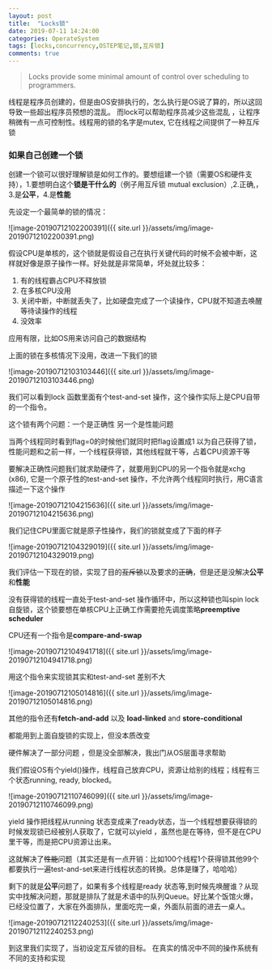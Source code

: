 ```yaml
---
layout: post
title:  "Locks锁"
date: 2019-07-11 14:24:00
categories: OperateSystem
tags: [locks,concurrency,OSTEP笔记,锁,互斥锁]
comments: true
---
```


>  Locks provide some minimal amount of control over scheduling to programmers.

线程是程序员创建的，但是由OS安排执行的，怎么执行是OS说了算的，所以这回导致一些超出程序员预想的混乱。 而lock可以帮助程序员减少这些混乱 ，让程序稍微有一点可控制性。线程用的锁的名字是mutex, 它在线程之间提供了一种互斥锁

### 如果自己创建一个锁

创建一个锁可以很好理解锁是如何工作的。要想组建一个锁（需要OS和硬件支持），1.要想明白这个**锁是干什么的**（例子用互斥锁 mutual exclusion）,2.正确,，3.是**公平**，4.是**性能**

先设定一个最简单的锁的情况：

![image-20190712102200391]({{ site.url }}/assets/img/image-20190712102200391.png)

假设CPU是单核的，这个锁就是假设自己在执行关键代码的时候不会被中断，这样就好像是原子操作一样。好处就是非常简单，坏处就比较多：

1. 有的线程霸占CPU不释放锁
2. 在多核CPU没用
3. 关闭中断，中断就丢失了，比如硬盘完成了一个读操作，CPU就不知道去唤醒等待读操作的线程
4. 没效率

应用有限，比如OS用来访问自己的数据结构

上面的锁在多核情况下没用，改进一下我们的锁

![image-20190712103103446]({{ site.url }}/assets/img/image-20190712103103446.png)

我们可以看到lock 函数里面有个test-and-set 操作，这个操作实际上是CPU自带的一个指令。

这个锁有两个问题：一个是正确性  另一个是性能问题

当两个线程同时看到flag=0的时候他们就同时把flag设置成1  以为自己获得了锁，性能问题和之前一样，一个线程获得锁，其他线程就干等，占着CPU资源干等

要解决正确性问题我们就求助硬件了，就要用到CPU的另一个指令就是xchg (x86), 它是一个原子性的test-and-set 操作，不允许两个线程同时执行，用C语言描述一下这个操作

![image-20190712104215636]({{ site.url }}/assets/img/image-20190712104215636.png)

我们记住CPU里面它就是原子性操作，我们的锁就变成了下面的样子

![image-20190712104329019]({{ site.url }}/assets/img/image-20190712104329019.png)

我们评估一下现在的锁，实现了目的~~互斥锁~~以及要求的~~正确~~，但是还是没解决**公平**和**性能**

没有获得锁的线程一直处于test-and-set 操作循环中，所以这种锁也叫spin lock 自旋锁，这个锁要想在单核CPU上正确工作需要抢先调度策略**preemptive scheduler**

CPU还有一个指令是**compare-and-swap**

![image-20190712104941718]({{ site.url }}/assets/img/image-20190712104941718.png)

用这个指令来实现锁其实和test-and-set 差别不大

![image-20190712105014816]({{ site.url }}/assets/img/image-20190712105014816.png)

其他的指令还有**fetch-and-add**  以及  **load-linked** and **store-conditional**

都能用到上面自旋锁的实现上，但没本质改变

硬件解决了一部分问题 ，但是没全部解决，我出门从OS层面寻求帮助

我们假设OS有个yield()操作，线程自己放弃CPU，资源让给别的线程；线程有三个状态running, ready,  blocked。

![image-20190712110746099]({{ site.url }}/assets/img/image-20190712110746099.png)

yield 操作把线程从running 状态变成来了ready状态，当一个线程想要获得锁的时候发现锁已经被别人获取了，它就可以yield ，虽然也是在等待，但不是在CPU里干等，而是把CPU资源让出来。

这就解决了~~性能~~问题（其实还是有一点开销：比如100个线程1个获得锁其他99个都要执行一遍test-and-set来进行线程状态的转换。总体是赚了，哈哈哈）

剩下的就是**公平**问题了，如果有多个线程是ready 状态等,到时候先唤醒谁？从现实中找解决问题，那就是排队了就是术语中的队列Queue。好比某个饭馆火爆，已经没位置了，大家在外面排队，里面吃完一桌，外面队前面的进去一桌人。 

![image-20190712112240253]({{ site.url }}/assets/img/image-20190712112240253.png)

到这里我们实现了，当初设定互斥锁的目标。
在真实的情况中不同的操作系统有不同的支持和实现






